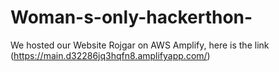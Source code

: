 # Woman-s-only-hackerthon-

We hosted our Website Rojgar on AWS Amplify, here is the link (https://main.d32286jq3hqfn8.amplifyapp.com/) 
